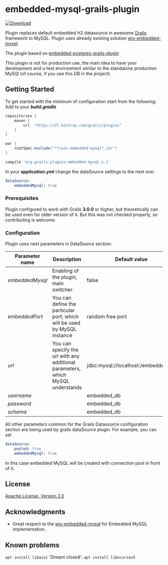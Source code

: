 # embedded-mysql-grails-plugin 
[ ![Download](https://api.bintray.com/packages/purpleraven/plugins/embedded-mysql/images/download.svg?version=1.1) ](https://bintray.com/purpleraven/plugins/embedded-mysql/1.1/link)

Plugin replaces default embedded H2 datasource in awesome [Grails](http://grails.org) framework 
to MySQL. Plugin uses already existing solution [wix-embedded-mysql](https://github.com/wix/wix-embedded-mysql). 

The plugin based on [embedded-postgres-grails-plugin](https://github.com/Relaximus/embedded-postgres-grails-plugin) 

This plugin is not for production use, the main idea to have
your development and u-test environment similar to the standalone production MySQl (of course, if you use this DB in the project). 

## Getting Started

To get started with the minimum of configuration start from the following:
Add to your ***build.gradle***
```groovy
repositories {
    maven {
        url  "https://dl.bintray.com/grails/plugins" 
    }
}

war {
    rootSpec.exclude("**/wix-embedded-mysql*.jar")
}

```
```groovy
compile 'org.grails.plugins:embedded-mysql:1.1'
```
In your ***application.yml*** change the dataSource settings to the next one:
```yaml
dataSource:
    embeddedMysql: true
```

### Prerequisites

Plugin configured to work with Grails **3.0.0** or higher, but theoretically can be used even for 
older version of it. But this was not checked properly, so contributing is welcome.

### Configuration

Plugin uses next parameters in DataSource section:

|Parameter name|Description|Default value|
|--------------|-----------|-------------|
| *embeddedMysql* | Enabling of the plugin, main switcher. | false |
| *embeddedPort* | You can define the particular port, which will be used by MySQL instance | random free port |
| *url* | You can specify the url with any additional parameters, which MySQL understands | jdbc:mysql://localhost:<embeddedPort>/embedded_db |
| *username* || embedded_db |
| *password* || embedded_db |
| *schema* || embedded_db |

All other parameters common for the Grails Datasource configuration section are being used by grails dataSource plugin.
For example, you can set
```yaml
dataSource:
    pooled: true
    embeddedMysql: true
``` 
In this case embedded MySQL will be created with connection pool in front of it.

## License

[Apache License, Version 2.0](https://opensource.org/licenses/apache2.0.php)

## Acknowledgments

* Great respect to the [wix-embedded-mysql](https://github.com/wix/wix-embedded-mysql) for Embedded MySQL implementation.

## Known problems

`apt install libaio1`
'Stream closed':  `apt install libncurses5`